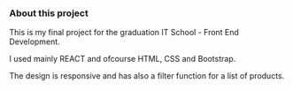 ### About this project

This is my final project for the graduation IT School - Front End Development.

I used mainly REACT and ofcourse HTML, CSS and Bootstrap.

The design is responsive and has also a filter function for a list of products.

